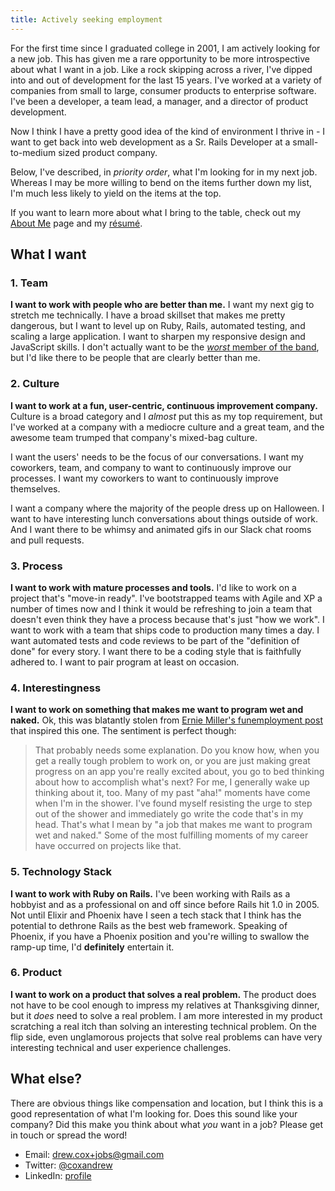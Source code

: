 ```yaml
---
title: Actively seeking employment
---
```


For the first time since I graduated college in 2001, I am actively looking for a new job. This has given me a rare opportunity to be more introspective about what I want in a job. Like a rock skipping across a river, I've dipped into and out of development for the last 15 years. I've worked at a variety of companies from small to large, consumer products to enterprise software. I've been a developer, a team lead, a manager, and a director of product development. 

Now I think I have a pretty good idea of the kind of environment I thrive in - I want to get back into web development as a Sr. Rails Developer at a small-to-medium sized product company.

Below, I've described, in *priority order*, what I'm looking for in my next job. Whereas I may be more willing to bend on the items further down my list, I'm much less likely to yield on the items at the top.

If you want to learn more about what I bring to the table, check out my [About Me](/about-me) page and my [résumé](resume).

## What I want

### 1. Team

**I want to work with people who are better than me.** I want my next gig to stretch me technically. I have a broad skillset that makes me pretty dangerous, but I want to level up on Ruby, Rails, automated testing, and scaling a large application. I want to sharpen my responsive design and JavaScript skills. I don't actually want to be the [*worst* member of the band](https://www.goodreads.com/quotes/392893-always-be-the-worst-guy-in-every-band-you-re-in), but I'd like there to be people that are clearly better than me.

### 2. Culture

**I want to work at a fun, user-centric, continuous improvement company.** Culture is a broad category and I *almost* put this as my top requirement, but I've worked at a company with a mediocre culture and a great team, and the awesome team trumped that company's mixed-bag culture. 

I want the users' needs to be the focus of our conversations. I want my coworkers, team, and company to want to continuously improve our processes. I want my coworkers to want to continuously improve themselves.

I want a company where the majority of the people dress up on Halloween. I want to have interesting lunch conversations about things outside of work. And I want there to be whimsy and animated gifs in our Slack chat rooms and pull requests.

### 3. Process

**I want to work with mature processes and tools.** I'd like to work on a project that's "move-in ready". I've bootstrapped teams with Agile and XP a number of times now and I think it would be refreshing to join a team that doesn't even think they have a process because that's just "how we work". I want to work with a team that ships code to production many times a day. I want automated tests and code reviews to be part of the "definition of done" for every story. I want there to be a coding style that is faithfully adhered to. I want to pair program at least on occasion.

### 4. Interestingness

**I want to work on something that makes me want to program wet and naked.** Ok, this was blatantly stolen from [Ernie Miller's funemployment post](https://ernie.io/2013/09/07/on-funemployment-and-my-next-job/) that inspired this one. The sentiment is perfect though:

> That probably needs some explanation. Do you know how, when you get a really tough problem to work on, or you are just making great progress on an app you're really excited about, you go to bed thinking about how to accomplish what's next? For me, I generally wake up thinking about it, too. Many of my past "aha!" moments have come when I'm in the shower. I've found myself resisting the urge to step out of the shower and immediately go write the code that's in my head. That's what I mean by "a job that makes me want to program wet and naked." Some of the most fulfilling moments of my career have occurred on projects like that.

### 5. Technology Stack

**I want to work with Ruby on Rails.** I've been working with Rails as a hobbyist and as a professional on and off since before Rails hit 1.0 in 2005. Not until Elixir and Phoenix have I seen a tech stack that I think has the potential to dethrone Rails as the best web framework. Speaking of Phoenix, if you have a Phoenix position and you're willing to swallow the ramp-up time, I'd **definitely** entertain it.

### 6. Product

**I want to work on a product that solves a real problem.** The product does not have to be cool enough to impress my relatives at Thanksgiving dinner, but it *does* need to solve a real problem. I am more interested in my product scratching a real itch than solving an interesting technical problem. On the flip side, even unglamorous projects that solve real problems can have very interesting technical and user experience challenges.

## What else?

There are obvious things like compensation and location, but I think this is a good representation of what I'm looking for. Does this sound like your company? Did this make you think about what *you* want in a job? Please get in touch or spread the word!

* Email: [drew.cox+jobs@gmail.com](mailto:drew.cox+jobs@gmail.com)
* Twitter: [@coxandrew](https://twitter.com/coxandrew)
* LinkedIn: [profile](https://www.linkedin.com/in/drewcox)
